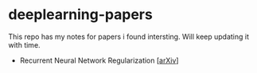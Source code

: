 # deeplearning-papers

This repo has my notes for papers i found intersting. Will keep updating it with time. 

* Recurrent Neural Network Regularization [[arXiv](https://arxiv.org/pdf/1409.2329v5.pdf)]